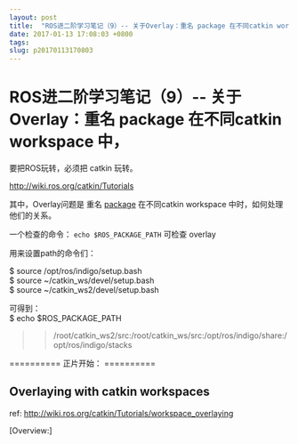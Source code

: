 ```yaml
---
layout: post
title:  "ROS进二阶学习笔记（9）-- 关于Overlay：重名 package 在不同catkin workspace 中，"
date: 2017-01-13 17:08:03 +0800
tags: 
slug: p20170113170803
---
```


# ROS进二阶学习笔记（9）-- 关于Overlay：重名 package 在不同catkin workspace 中，





  
 


要把ROS玩转，必须把 catkin 玩转。


http://wiki.ros.org/catkin/Tutorials


其中，Overlay问题是 重名 [package](https://so.csdn.net/so/search?q=package&spm=1001.2101.3001.7020) 在不同catkin workspace 中时，如何处理他们的关系。


一个检查的命令： `echo $ROS_PACKAGE_PATH` 可检查 overlay


  
 


用来设置path的命令们：  
 


$ source /opt/ros/indigo/setup.bash  
 $ source ~/catkin\_ws/devel/setup.bash  
 $ source ~/catkin\_ws2/devel/setup.bash


  
 可得到：  
 $ echo $ROS\_PACKAGE\_PATH  
 >> /root/catkin\_ws2/src:/root/catkin\_ws/src:/opt/ros/indigo/share:/opt/ros/indigo/stacks  
 


========== 正片开始： ==========



## Overlaying with catkin workspaces

 ref: 
<http://wiki.ros.org/catkin/Tutorials/workspace_overlaying>

[Overview:]  
 


  
 


  
 




